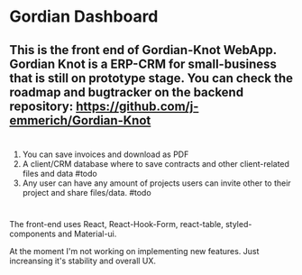 # Gordian Dashboard

This is the front end of Gordian-Knot WebApp. 
Gordian Knot is a ERP-CRM for small-business that is still on prototype stage.
You can check the roadmap and bugtracker on the backend repository:
https://github.com/j-emmerich/Gordian-Knot
-
#
1. You can save invoices and download as PDF 
2. A client/CRM database where to save contracts and other client-related files and data #todo
3. Any user can have any amount of projects users can invite other to their project and share files/data. #todo

#
The front-end uses React, React-Hook-Form, react-table, styled-components and Material-ui.

At the moment I'm not working on implementing new features. Just increansing it's stability and overall UX.  
